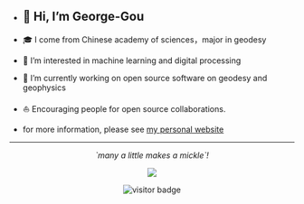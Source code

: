 - ## 👋 Hi, I’m George-Gou

- 🎓 I come from Chinese academy of sciences，major in geodesy

- 👀 I’m interested in machine learning and digital processing

- 🌱 I’m currently working on open source software on geodesy and geophysics

- ⛵ Encouraging people for open source collaborations.

- for more information, please see [my personal website](https://goujianing.ml/) 

<hr>
<p align="center">
  <i>`many a little makes a mickle`!</i>

<p align="center">
<a href= "https://goujianing.ml"><img src="https://img.icons8.com/material-outlined/27/000000/geography.png"/></a>
</p>


<p  align="center">
<!--<img src="https://visitor-badge.glitch.me/badge?page_id=halfrost.halfrost" alt="visitor badge"/>-->
<img src="https://visitor-badge.laobi.icu/badge?page_id=halfrost.halfrost" alt="visitor badge"/>       
</p>

</p>



<!---
George-Gou/George-Gou is a ✨ special ✨ repository because its `README.md` (this file) appears on your GitHub profile.
You can click the Preview link to take a look at your changes.
--->


